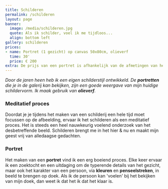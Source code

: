 ```yaml
---
title: Schilderen
permalink: /schilderen
layout: page
banner:
  image: /media/schilderen.jpg
  quote: Als ik schilder, voel ik me tijdloos...
  align: bottom left
gallery: schilderen
prices:
- name: Portret (1 gezicht) op canvas 50x80cm, olieverf
  time: 30'
  price: € 200
extra: De prijs van een portret is afhankelijk van de afmetingen van het doek en het aantal schilderuren (1 of meerdere gezichten).
---
```


_Door de jaren heen heb ik een eigen schilderstijl ontwikkeld. De **portretten** die je in de galerij kan bekijken, zijn een goede weergave van mijn huidige schildervorm. Ik maak gebruik van **olieverf**._

### Meditatief proces

Doordat je je tijdens het maken van een schilderij een hele tijd moet focussen op de afbeelding, ervaar ik het schilderen als een meditatief proces. Het is steeds een heel nauwkeurig voelend onderzoek van het desbetreffende beeld. Schilderen brengt me in het hier & nu en maakt mijn geest vrij van alledaagse gedachten.

### Portret

Het maken van een **portret** vind ik een erg boeiend proces. Elke keer ervaar ik een zoektocht en een uitdaging om
de typerende details van het gezicht, maar ook het karakter van een persoon, via **kleuren** en **penseelstreken**, in beeld te brengen op doek.
Als ik de persoon kan 'voelen' bij het bekijken van mijn doek, dan weet ik dat het ik dat het klaar is.
